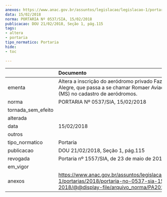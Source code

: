 ```yaml
---
anexos: https://www.anac.gov.br/assuntos/legislacao/legislacao-1/portarias/2018/portaria-no-0537-sia-15-02-2018/@@display-file/arquivo_norma/PA2018-0537.pdf
data: 15/02/2018
norma: PORTARIA Nº 0537/SIA, 15/02/2018
publicacao: DOU 21/02/2018, Seção 1, pág.115
tags:
- altera
- portaria
tipo_normatico: Portaria
hide: 
- toc 
 
---
```


|                    | Documento                                                                                                                                            |
|:-------------------|:-----------------------------------------------------------------------------------------------------------------------------------------------------|
| ementa             | Altera a inscrição do aeródromo privado Fazenda Cerro Alegre, que passa a se chamar Romaer Aviação Agrícola (MS) no cadastro de aeródromos.          |
| norma              | PORTARIA Nº 0537/SIA, 15/02/2018                                                                                                                     |
| tornada_sem_efeito |                                                                                                                                                      |
| alterada           |                                                                                                                                                      |
| data               | 15/02/2018                                                                                                                                           |
| outros             |                                                                                                                                                      |
| tipo_normatico     | Portaria                                                                                                                                             |
| publicacao         | DOU 21/02/2018, Seção 1, pág.115                                                                                                                     |
| revogada           | Portaria nº 1557/SIA, de 23 de maio de 2019.                                                                                                         |
| em_vigor           |                                                                                                                                                      |
| anexos             | https://www.anac.gov.br/assuntos/legislacao/legislacao-1/portarias/2018/portaria-no-0537-sia-15-02-2018/@@display-file/arquivo_norma/PA2018-0537.pdf |